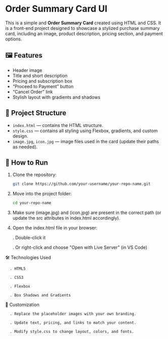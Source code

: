 # Order Summary Card UI

This is a simple and **Order Summary Card** created using HTML and CSS. It is a front-end project designed to showcase a stylized purchase summary card, including an image, product description, pricing section, and payment options.

## 🖼️ Features

- Header image
- Title and short description
- Pricing and subscription box
- “Proceed to Payment” button
- “Cancel Order” link
- Stylish layout with gradients and shadows

## 📁 Project Structure

- `index.html` — contains the HTML structure.
- `style.css` — contains all styling using Flexbox, gradients, and custom design.
- `image.jpg`, `icon.jpg` — image files used in the card (update their paths as needed).

## 🚀 How to Run

1. Clone the repository:
   ```bash
   git clone https://github.com/your-username/your-repo-name.git
   
 2. Move into the project folder:
    ```bash
    cd your-repo-name
    
 3. Make sure (image.jpg) and (icon.jpg) are present in the correct path (or update the src attributes in index.html accordingly).

 4. Open the index.html file in your browser:
    
    . Double-click it

    . Or right-click and choose "Open with Live Server" (in VS Code)


 🛠️ Technologies Used
   
      . HTML5

      . CSS3

      . Flexbox

      . Box Shadows and Gradients

 📌 Customization

      . Replace the placeholder images with your own branding.

      . Update text, pricing, and links to match your content.

      . Modify style.css to change layout, colors, and fonts.






